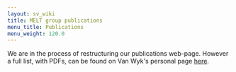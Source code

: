 ```yaml
---
layout: sv_wiki
title: MELT group publications
menu_title: Publications
menu_weight: 120.0
---
```


We are in the process of restructuring our publications web-page.
However a full list, with PDFs, can be found on Van Wyk's personal
page [here](http://www-users.cs.umn.edu/~evw/pubs.html).

